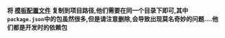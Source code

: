 #### 将 [模板配置文件](./Template) 复制到项目路径,他们需要在同一个目录下即可,其中`package.json`中的包虽然很多,但是请注意删除,会导致出现莫名奇妙的问题....他们都是开发时的依赖包
